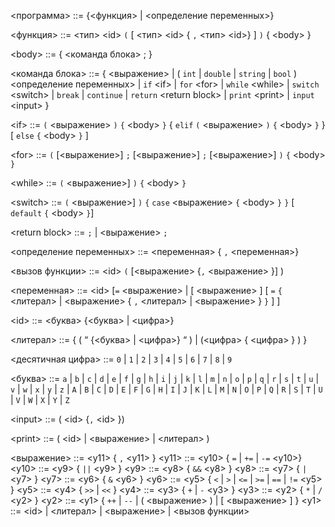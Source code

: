 \<программа> ::= {\<функция> | \<определение переменных>}

\<функция> ::= \<тип> \<id> `(` [ \<тип> \<id> { `,` \<тип> \<id>} ] `)` { \<body> }

\<body> ::= { <команда блока> ; }

\<команда блока> ::=  { \<выражение> | ( `int` | `double` | `string` | `bool` ) \<определение переменных> | `if` \<if> | `for` \<for> | `while` \<while> | `switch` \<switch> |  `break` | `continue` | `return` \<return block> | `print` \<print> | `input` \<input> }

\<if> ::=  `(` \<выражение> `)` `{` \<body> `}` 
               { `elif` `(` \<выражение>  `)` `{` \<body> `}` }
               [ `else`  `{` \<body> `}` ]

\<for> ::= `(` [\<выражение>] `;` [\<выражение>] `;` [\<выражение>] `)` `{` \<body> `}`

\<while> ::= `(` \<выражение>] `)` `{` \<body> `}`

\<switch> ::= `(` \<выражение>] `)` `{` `case` \<выражение> `{` \<body> `}` `}` [ `default` `{` \<body> `}`]

\<return block> ::= `;` | \<выражение> `;`

\<определение переменных> ::=  \<переменная> { `,` \<переменная>}

\<вызов функции> ::= \<id> `(` [\<выражение> {`,` \<выражение> }] )

\<переменная> ::= \<id> [`=` \<выражение> | [ \<выражение> ]  [
`=` `{` \<литерал> | \<выражение>  { `,`  \<литерал> | \<выражение> }   `}`  ] ]

\<id> ::= \<буква> {\<буква> | \<цифра>}

\<литерал> ::= { ( “ {\<буква> | \<цифра>} “ ) | (\<цифра> { \<цифра> } ) }

\<десятичная цифра> ::= `0` | `1` | `2` | `3` | `4` | `5` | `6` | `7` | `8` | `9` 

\<буква> ::= 
`a` | `b` | `c` | `d` | `e` | `f` | `g` | `h` | `i` | `j` | `k` | `l` | `m` | `n` | `o` | `p` | `q` | `r` | `s` | `t` | `u` | `v` | `w` | `x` | `y` | `z` | 
`A` | `B` | `C` | `D` | `E` | `F` | `G` | `H` | `I` | `J` | `K` | `L` | `M` | `N` | `O` | `P` | `Q` | `R` | `S` | `T` | `U` | `V` | `W` | `X` | `Y` | `Z`
 
\<input> ::= ( \<id> {`,` \<id> })

\<print> ::= ( \<id> | \<выражение> | \<литерал> )

\<выражение> ::= \<y11> { `,` \<y11> }
\<y11> ::= \<y10> { `=` | `+=` | `-=`  \<y10>}
\<y10> ::= \<y9> { `||` \<y9> }
\<y9> ::= \<y8> { `&&` \<y8> }
\<y8> ::= \<y7> { `|` \<y7> }
\<y7> ::= \<y6> { `&` \<y6> }
\<y6> ::= \<y5> { `<` | `>` | `<=` | `>=` | `==` | `!=` \<y5> }
\<y5> ::= \<y4> { `>>` | `<<` }
\<y4> ::= \<y3> { `+` | `-` \<y3> }
\<y3> ::= \<y2> { `*` | `/` \<y2> }
\<y2> ::= \<y1> { `++` | `--` | ( \<выражение> ) | [ \<выражение> ] }
\<y1> ::=  \<id> | \<литерал>  | \<выражение> | \<вызов функции>



